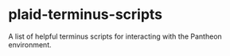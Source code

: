 # plaid-terminus-scripts
A list of helpful terminus scripts for interacting with the Pantheon environment.
